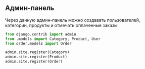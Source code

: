 ## Админ-панель
Через данную админ-панель можно создавать пользователей, категории, продукты и отмечать оплаченные заказы 
```python title="admin.py"
from django.contrib import admin
from .models import Category, Product, User
from order.models import Order

admin.site.register(Category)
admin.site.register(Product)
admin.site.register(Order)
```
